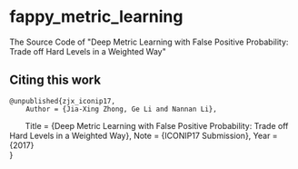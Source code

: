 # fappy_metric_learning
The Source Code of "Deep Metric Learning with False Positive Probability: Trade off Hard Levels in a Weighted Way"

## Citing this work 

    @unpublished{zjx_iconip17,  
        Author = {Jia-Xing Zhong, Ge Li and Nannan Li},  
        Title = {Deep Metric Learning with False Positive Probability: Trade off Hard Levels in a Weighted Way},
        Note = {ICONIP17 Submission},
        Year = {2017}  
    }
